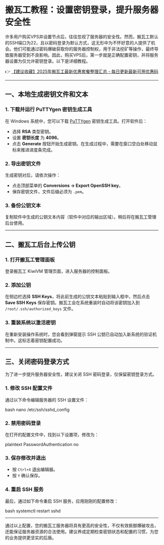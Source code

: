 # 搬瓦工教程：设置密钥登录，提升服务器安全性

许多用户购买VPS并设置节点后，往往忽视了服务器的安全性。然而，搬瓦工默认的SSH端口为22，且以密码登录为默认方式，这无形中为不怀好意的人提供了机会。他们可能通过密码爆破获取你的服务器控制权，用于非法挖矿等操作，最终导致服务器受到不良影响。因此，购买VPS后，第一步就是正确配置密钥，并将服务器设置为仅允许密钥登录。以下是详细教程。

👉 [【建议收藏】2025年搬瓦工最新优惠套餐整理汇总 - 每日更新最新可用优惠码](https://bit.ly/banwagon)

---

## 一、本地生成密钥文件和文本

### 1. 下载并运行 PuTTYgen 密钥生成工具

在 Windows 系统中，您可以下载 [PuTTYgen](https://the.earth.li/~sgtatham/putty/latest/w64/puttygen.exe) 密钥生成工具。打开软件后：

- 选择 **RSA** 类型密钥。
- 设置 **密钥长度** 为 **4096**。
- 点击 **Generate** 按钮开始生成密钥。在生成过程中，需要在窗口空白处移动鼠标来推进进度条完成。

### 2. 导出密钥文件

生成密钥对后，请依次操作：

- 点击顶部菜单的 **Conversions → Export OpenSSH key**。
- 保存密钥文件，文件后缀必须为 `.pem`。

### 3. 备份公钥文本

复制软件中生成的公钥文本内容（软件中对应的输出区域）。稍后将在搬瓦工管理后台使用。

---

## 二、搬瓦工后台上传公钥

### 1. 打开搬瓦工管理面板

登录搬瓦工 KiwiVM 管理页面，进入服务器的控制面板。

### 2. 添加公钥

在侧边栏选择 **SSH Keys**，将此前生成的公钥文本粘贴到输入框中，然后点击 **Save SSH Keys** 保存密钥。搬瓦工会在系统重装时自动将该密钥加入到 `/root/.ssh/authorized_keys` 文件。

### 3. 重装系统以激活密钥

在重新安装操作系统时，您会看到弹窗提示 SSH 公钥已自动加入新系统的验证机制中。这标志着密钥配置成功。

---

## 三、关闭密码登录方式

为了进一步提升服务器安全性，建议关闭 SSH 密码登录，仅保留密钥登录方式。

### 1. 修改 SSH 配置文件

通过以下命令编辑服务器的 SSH 设置文件：

bash
nano /etc/ssh/sshd_config

### 2. 禁用密码登录

在打开的配置文件中，找到以下设置项，修改为：

plaintext
PasswordAuthentication no

### 3. 保存修改并退出

- 按 `Ctrl+X` 退出编辑器。
- 按 `Y` 确认保存。

### 4. 重启 SSH 服务

最后，通过如下命令重启 SSH 服务，应用刚刚的配置修改：

bash
systemctl restart sshd

---

通过以上配置，您的搬瓦工服务器将具有更高的安全性，不仅有效抵御爆破攻击，还能保证服务器资源的合法使用。建议养成定期检查密钥状态和配置的习惯，为您的业务提供更坚实的后盾。